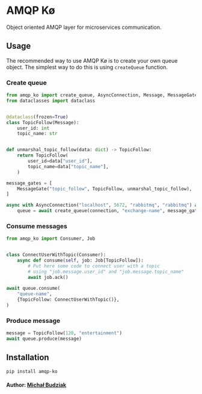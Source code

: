 # AMQP Kø 
Object oriented AMQP layer for microservices communication.

## Usage
The recommended way to use AMQP Kø is to create your own queue object. The simplest way to do this is using `createQueue` function.

### Create queue
```python
from amqp_ko import create_queue, AsyncConnection, Message, MessageGate
from dataclasses import dataclass


@dataclass(frozen=True)
class TopicFollow(Message):
    user_id: int
    topic_name: str


def unmarshal_topic_follow(data: dict) -> TopicFollow:
    return TopicFollow(
        user_id=data["user_id"],
        topic_name=data["topic_name"],
    )

message_gates = [
    MessageGate("topic_follow", TopicFollow, unmarshal_topic_follow),
]

async with AsyncConnection("localhost", 5672, "rabbitmq", "rabbitmq") as connection:
    queue = await create_queue(connection, "exchange-name", message_gates)
```

### Consume messages
```python
from amqp_ko import Consumer, Job


class ConnectUserWithTopic(Consumer):
    async def consume(self, job: Job[TopicFollow]):
        # Put here some code to connect user with a topic
        # using "job.message.user_id" and "job.message.topic_name"
        await job.ack()
        
await queue.consume(
    "queue-name",
    {TopicFollow: ConnectUserWithTopic()},
)
```

### Produce message
```python
message = TopicFollow(120, "entertainment")
await queue.produce(message)
```

## Installation
```bash
pip install amqp-ko
```

#### Author: [Michał Budziak]

[Michał Budziak]: http://github.com/budziam
